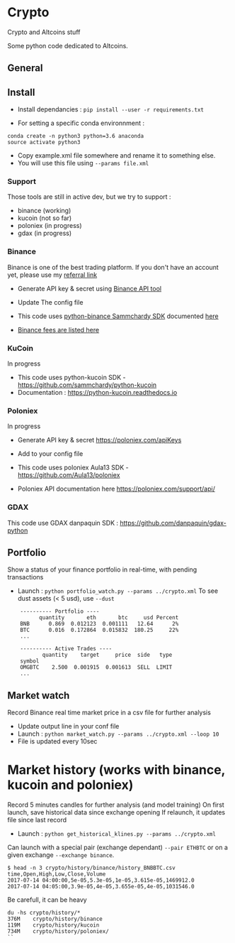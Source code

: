 # Crypto
Crypto and Altcoins stuff

Some python code dedicated to Altcoins.

## General

## Install

- Install dependancies :
`pip install --user -r requirements.txt`

- For setting a specific conda environnment :
```
conda create -n python3 python=3.6 anaconda
source activate python3
```

- Copy example.xml file somewhere and rename it to something else.
- You will use this file using `--params file.xml`

### Support

Those tools are still in active dev, but we try to support :
- binance (working)
- kucoin (not so far)
- poloniex (in progress)
- gdax (in progress)

### Binance

Binance is one of the best trading platform.
If you don't have an account yet, please use my [referral link](https://www.binance.com/?ref=18697575)

- Generate API key & secret using [Binance API tool](https://www.binance.com/userCenter/createApi.html)
- Update The config file

- This code uses [python-binance Sammchardy SDK](https://github.com/sammchardy/python-binance) documented [here](https://python-binance.readthedocs.io/en/latest/)

- [Binance fees are listed here](https://www.binance.com/fees.html)

### KuCoin

In progress

- This code uses python-kucoin SDK - https://github.com/sammchardy/python-kucoin
- Documentation : https://python-kucoin.readthedocs.io

### Poloniex

In progress

- Generate API key & secret https://poloniex.com/apiKeys
- Add to your config file

- This code uses poloniex Aula13 SDK - https://github.com/Aula13/poloniex
- Poloniex API documentation here https://poloniex.com/support/api/

### GDAX

This code use GDAX danpaquin SDK : https://github.com/danpaquin/gdax-python

## Portfolio

Show a status of your finance portfolio in real-time, with pending transactions

- Launch : `python portfolio_watch.py --params ../crypto.xml`
To see dust assets (< 5 usd), use `--dust`

```
    ---------- Portfolio ----
          quantity       eth       btc     usd Percent
    BNB      0.869  0.012123  0.001111   12.64      2%
    BTC      0.016  0.172864  0.015832  180.25     22%
    ...

    ---------- Active Trades ----
           quantity    target     price  side   type
    symbol
    OMGBTC    2.500  0.001915  0.001613  SELL  LIMIT
    ...

```

## Market watch

Record Binance real time market price in a csv file for further analysis

- Update output line in your conf file
- Launch : `python market_watch.py --params ../crypto.xml --loop 10`
- File is updated every 10sec

# Market history (works with binance, kucoin and poloniex)

Record 5 minutes candles for further analysis (and model training)
On first launch, save historical data since exchange opening
If relaunch, it updates file since last record

- Launch : `python get_historical_klines.py --params ../crypto.xml`

Can launch with a special pair (exchange dependant) `--pair ETHBTC` or on a given exchange `--exchange binance`.

```
$ head -n 3 crypto/history/binance/history_BNBBTC.csv
time,Open,High,Low,Close,Volume
2017-07-14 04:00:00,5e-05,5.3e-05,1e-05,3.615e-05,1469912.0
2017-07-14 04:05:00,3.9e-05,4e-05,3.655e-05,4e-05,1031546.0
```

Be carefull, it can be heavy
```
du -hs crypto/history/*
376M    crypto/history/binance
119M    crypto/history/kucoin
734M    crypto/history/poloniex/
``
